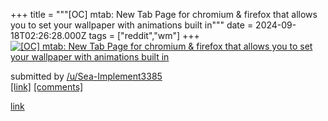 +++
title = """[OC] mtab: New Tab Page for chromium & firefox that allows you to set your wallpaper with animations built in"""
date = 2024-09-18T02:26:28.000Z
tags = ["reddit","wm"]
+++
[![[OC] mtab: New Tab Page for chromium & firefox that allows you to set your wallpaper with animations built in](https://external-preview.redd.it/bWcwbDZ3Z3BhaHBkMXuNOFQSLYlHlMbQjAKkHPYf36bVP7EwqUwbJpd6tygP.png?width=640&crop=smart&auto=webp&s=635a59317485d2d9e10d9d6ceddcee947d8702ef "[OC] mtab: New Tab Page for chromium & firefox that allows you to set your wallpaper with animations built in")](https://www.reddit.com/r/unixporn/comments/1fji6xw/oc_mtab_new_tab_page_for_chromium_firefox_that/)

submitted by [/u/Sea-Implement3385](https://www.reddit.com/user/Sea-Implement3385)  
[\[link\]](https://v.redd.it/ztvs9vgpahpd1) [\[comments\]](https://www.reddit.com/r/unixporn/comments/1fji6xw/oc_mtab_new_tab_page_for_chromium_firefox_that/)

[link](https://www.reddit.com/r/unixporn/comments/1fji6xw/oc_mtab_new_tab_page_for_chromium_firefox_that/)
